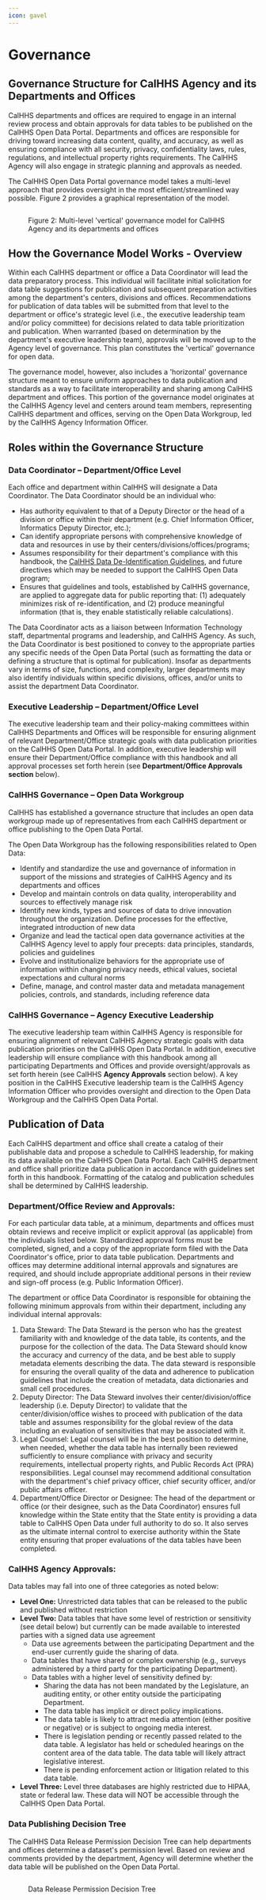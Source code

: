 ```yaml
---
icon: gavel
---
```


# Governance

## Governance Structure for CalHHS Agency and its Departments and Offices

CalHHS departments and offices are required to engage in an internal review process and obtain approvals for data tables to be published on the CalHHS Open Data Portal. Departments and offices are responsible for driving toward increasing data content, quality, and accuracy, as well as ensuring compliance with all security, privacy, confidentiality laws, rules, regulations, and intellectual property rights requirements. The CalHHS Agency will also engage in strategic planning and approvals as needed.

The CalHHS Open Data Portal governance model takes a multi-level approach that provides oversight in the most efficient/streamlined way possible. Figure 2 provides a graphical representation of the model.

<figure><img src="../.gitbook/assets/image (49).png" alt=""><figcaption><p>Figure 2: Multi-level 'vertical' governance model for CalHHS Agency and its departments and offices</p></figcaption></figure>

## How the Governance Model Works - Overview

Within each CalHHS department or office a Data Coordinator will lead the data preparatory process. This individual will facilitate initial solicitation for data table suggestions for publication and subsequent preparation activities among the department's centers, divisions and offices. Recommendations for publication of data tables will be submitted from that level to the department or office's strategic level (i.e., the executive leadership team and/or policy committee) for decisions related to data table prioritization and publication. When warranted (based on determination by the department's executive leadership team), approvals will be moved up to the Agency level of governance. This plan constitutes the 'vertical' governance for open data.

The governance model, however, also includes a 'horizontal' governance structure meant to ensure uniform approaches to data publication and standards as a way to facilitate interoperability and sharing among CalHHS department and offices. This portion of the governance model originates at the CalHHS Agency level and centers around team members, representing CalHHS department and offices, serving on the Open Data Workgroup, led by the CalHHS Agency Information Officer.

## Roles within the Governance Structure

### Data Coordinator – Department/Office Level

Each office and department within CalHHS will designate a Data Coordinator. The Data Coordinator should be an individual who:

* Has authority equivalent to that of a Deputy Director or the head of a division or office within their department (e.g. Chief Information Officer, Informatics Deputy Director, etc.);
* Can identify appropriate persons with comprehensive knowledge of data and resources in use by their centers/divisions/offices/programs;
* Assumes responsibility for their department's compliance with this handbook, the [CalHHS Data De-Identification Guidelines](broken-reference), and future directives which may be needed to support the CalHHS Open Data program;
* Ensures that guidelines and tools, established by CalHHS governance, are applied to aggregate data for public reporting that: (1) adequately minimizes risk of re-identification, and (2) produce meaningful information (that is, they enable statistically reliable calculations).

The Data Coordinator acts as a liaison between Information Technology staff, departmental programs and leadership, and CalHHS Agency. As such, the Data Coordinator is best positioned to convey to the appropriate parties any specific needs of the Open Data Portal (such as formatting the data or defining a structure that is optimal for publication). Insofar as departments vary in terms of size, functions, and complexity, larger departments may also identify individuals within specific divisions, offices, and/or units to assist the department Data Coordinator.

### Executive Leadership – Department/Office Level

The executive leadership team and their policy-making committees within CalHHS Departments and Offices will be responsible for ensuring alignment of relevant Department/Office strategic goals with data publication priorities on the CalHHS Open Data Portal. In addition, executive leadership will ensure their Department/Office compliance with this handbook and all approval processes set forth herein (see **Department/Office Approvals section** below).

### CalHHS Governance – Open Data Workgroup

CalHHS has established a governance structure that includes an open data workgroup made up of representatives from each CalHHS department or office publishing to the Open Data Portal.

The Open Data Workgroup has the following responsibilities related to Open Data:

* Identify and standardize the use and governance of information in support of the missions and strategies of CalHHS Agency and its departments and offices
* Develop and maintain controls on data quality, interoperability and sources to effectively manage risk
* Identify new kinds, types and sources of data to drive innovation throughout the organization. Define processes for the effective, integrated introduction of new data
* Organize and lead the tactical open data governance activities at the CalHHS Agency level to apply four precepts: data principles, standards, policies and guidelines
* Evolve and institutionalize behaviors for the appropriate use of information within changing privacy needs, ethical values, societal expectations and cultural norms
* Define, manage, and control master data and metadata management policies, controls, and standards, including reference data

### CalHHS Governance – Agency Executive Leadership

The executive leadership team within CalHHS Agency is responsible for ensuring alignment of relevant CalHHS Agency strategic goals with data publication priorities on the CalHHS Open Data Portal. In addition, executive leadership will ensure compliance with this handbook among all participating Departments and Offices and provide oversight/approvals as set forth herein (see CalHHS **Agency Approvals** section below). A key position in the CalHHS Executive leadership team is the CalHHS Agency Information Officer who provides oversight and direction to the Open Data Workgroup and the CalHHS Open Data Portal.

## Publication of Data

Each CalHHS department and office shall create a catalog of their publishable data and propose a schedule to CalHHS leadership, for making its data available on the CalHHS Open Data Portal. Each CalHHS department and office shall prioritize data publication in accordance with guidelines set forth in this handbook. Formatting of the catalog and publication schedules shall be determined by CalHHS leadership.

### Department/Office Review and Approvals:

For each particular data table, at a minimum, departments and offices must obtain reviews and receive implicit or explicit approval (as applicable) from the individuals listed below. Standardized approval forms must be completed, signed, and a copy of the appropriate form filed with the Data Coordinator's office, prior to data table publication. Departments and offices may determine additional internal approvals and signatures are required, and should include appropriate additional persons in their review and sign-off process (e.g. Public Information Officer).

The department or office Data Coordinator is responsible for obtaining the following minimum approvals from within their department, including any individual internal approvals:

1. Data Steward: The Data Steward is the person who has the greatest familiarity with and knowledge of the data table, its contents, and the purpose for the collection of the data. The Data Steward should know the accuracy and currency of the data, and be best able to supply metadata elements describing the data. The data steward is responsible for ensuring the overall quality of the data and adherence to publication guidelines that include the creation of metadata, data dictionaries and small cell procedures.
2. Deputy Director: The Data Steward involves their center/division/office leadership (i.e. Deputy Director) to validate that the center/division/office wishes to proceed with publication of the data table and assumes responsibility for the global review of the data including an evaluation of sensitivities that may be associated with it.
3. Legal Counsel: Legal counsel will be in the best position to determine, when needed, whether the data table has internally been reviewed sufficiently to ensure compliance with privacy and security requirements, intellectual property rights, and Public Records Act (PRA) responsibilities. Legal counsel may recommend additional consultation with the department's chief privacy officer, chief security officer, and/or public affairs officer.
4. Department/Office Director or Designee: The head of the department or office (or their designee, such as the Data Coordinator) ensures full knowledge within the State entity that the State entity is providing a data table to CalHHS Open Data under full authority to do so. It also serves as the ultimate internal control to exercise authority within the State entity ensuring that proper evaluations of the data tables have been completed.

### CalHHS Agency Approvals:

Data tables may fall into one of three categories as noted below:

* **Level One:** Unrestricted data tables that can be released to the public and published without restriction
* **Level Two:** Data tables that have some level of restriction or sensitivity (see detail below) but currently can be made available to interested parties with a signed data use agreement
  * Data use agreements between the participating Department and the end-user currently guide the sharing of data.
  * Data tables that have shared or complex ownership (e.g., surveys administered by a third party for the participating Department).
  * Data tables with a higher level of sensitivity defined by:
    * Sharing the data has not been mandated by the Legislature, an auditing entity, or other entity outside the participating Department.
    * The data table has implicit or direct policy implications.
    * The data table is likely to attract media attention (either positive or negative) or is subject to ongoing media interest.
    * There is legislation pending or recently passed related to the data table. A legislator has held or scheduled hearings on the content area of the data table. The data table will likely attract legislative interest.
    * There is pending enforcement action or litigation related to this data table.
* **Level Three:** Level three databases are highly restricted due to HIPAA, state or federal law. These data will NOT be accessible through the CalHHS Open Data Portal.

### Data Publishing Decision Tree

The CalHHS Data Release Permission Decision Tree can help departments and offices determine a dataset's permission level. Based on review and comments provided by the department, Agency will determine whether the data table will be published on the Open Data Portal.

<figure><img src="../.gitbook/assets/Decision_Matrix.png" alt=""><figcaption><p>Data Release Permission Decision Tree</p></figcaption></figure>

